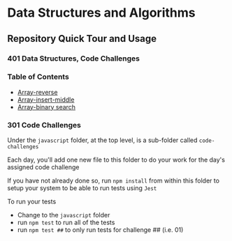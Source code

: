 # Data Structures and Algorithms

## Repository Quick Tour and Usage

### 401 Data Structures, Code Challenges

### Table of Contents

- [Array-reverse](./python/docs/array-reverse/README.md)
- [Array-insert-middle](./python/docs/array-insert-middle/README.md)
- [Array-binary search](./python/docs/array-binary-search/README.md)

### 301 Code Challenges

Under the `javascript` folder, at the top level, is a sub-folder called `code-challenges`

Each day, you'll add one new file to this folder to do your work for the day's assigned code challenge

If you have not already done so, run `npm install` from within this folder to setup your system to be able to run tests using `Jest`

To run your tests

- Change to the `javascript` folder
- run `npm test` to run all of the tests
- run `npm test ##` to only run tests for challenge ## (i.e. 01)
